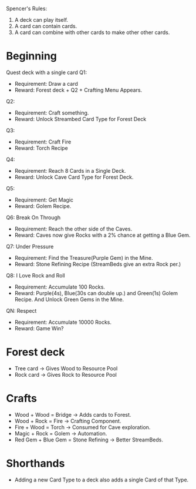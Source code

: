 Spencer's Rules:

1. A deck can play itself.
2. A card can contain cards.
3. A card can combine with other cards to make other other cards.

# Beginning

Quest deck with a single card
Q1:

- Requirement: Draw a card
- Reward: Forest deck + Q2 + Crafting Menu Appears.

Q2:

- Requirement: Craft something.
- Reward: Unlock Streambed Card Type for Forest Deck

Q3:

- Requirement: Craft Fire
- Reward: Torch Recipe

Q4:

- Requirement: Reach 8 Cards in a Single Deck.
- Reward: Unlock Cave Card Type for Forest Deck.

Q5:

- Requirement: Get Magic
- Reward: Golem Recipe.

Q6: Break On Through

- Requirement: Reach the other side of the Caves.
- Reward: Caves now give Rocks with a 2% chance at getting a Blue Gem.

Q7: Under Pressure

- Requirement: Find the Treasure(Purple Gem) in the Mine.
- Reward: Stone Refining Recipe (StreamBeds give an extra Rock per.)

Q8: I Love Rock and Roll

- Requirement: Accumulate 100 Rocks.
- Reward: Purple(4s), Blue(30s can double up.) and Green(1s) Golem Recipe. And Unlock Green Gems in the Mine.

QN: Respect

- Requirement: Accumulate 10000 Rocks.
- Reward: Game Win?

# Forest deck

- Tree card -> Gives Wood to Resource Pool
- Rock card -> Gives Rock to Resource Pool

# Crafts

- Wood + Wood = Bridge -> Adds cards to Forest.
- Wood + Rock = Fire -> Crafting Component.
- Fire + Wood = Torch -> Consumed for Cave exploration.
- Magic + Rock = Golem -> Automation.
- Red Gem + Blue Gem = Stone Refining -> Better StreamBeds.

# Shorthands

- Adding a new Card Type to a deck also adds a single Card of that Type.
